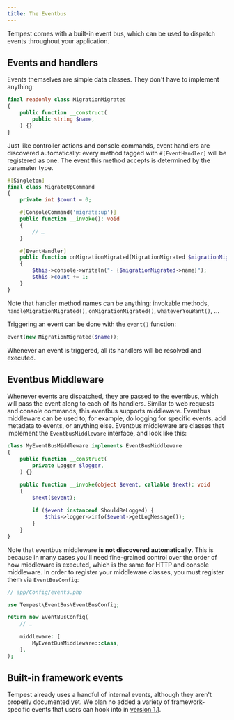 ```yaml
---
title: The Eventbus
---
```


Tempest comes with a built-in event bus, which can be used to dispatch events throughout your application.

## Events and handlers

Events themselves are simple data classes. They don't have to implement anything:

```php
final readonly class MigrationMigrated
{
    public function __construct(
        public string $name,
    ) {}
}
```

Just like controller actions and console commands, event handlers are discovered automatically: every method tagged with `#[EventHandler]` will be registered as one. The event this method accepts is determined by the parameter type.

```php
#[Singleton]
final class MigrateUpCommand
{
    private int $count = 0;

    #[ConsoleCommand('migrate:up')]
    public function __invoke(): void
    {
        // …
    }

    #[EventHandler]
    public function onMigrationMigrated(MigrationMigrated $migrationMigrated): void
    {
        $this->console->writeln("- {$migrationMigrated->name}");
        $this->count += 1;
    }
}
```

Note that handler method names can be anything: invokable methods, `handleMigrationMigrated()`, `onMigrationMigrated()`, `whateverYouWant()`, …

Triggering an event can be done with the `event()` function:

```php
event(new MigrationMigrated($name));
```

Whenever an event is triggered, all its handlers will be resolved and executed.

## Eventbus Middleware

Whenever events are dispatched, they are passed to the eventbus, which will pass the event along to each of its handlers. Similar to web requests and console commands, this eventbus supports middleware. Eventbus middleware can be used to, for example, do logging for specific events, add metadata to events, or anything else. Eventbus middleware are classes that implement the `EventbusMiddleware` interface, and look like this:

```php
class MyEventBusMiddleware implements EventBusMiddleware
{
    public function __construct(
        private Logger $logger,
    ) {}

    public function __invoke(object $event, callable $next): void
    {
        $next($event);
        
        if ($event instanceof ShouldBeLogged) {
            $this->logger->info($event->getLogMessage());
        }
    }
}
```

Note that eventbus middleware **is not discovered automatically**. This is because in many cases you'll need fine-grained control over the order of how middleware is executed, which is the same for HTTP and console middleware. In order to register your middleware classes, you must register them via `EventBusConfig`:

```php
// app/Config/events.php

use Tempest\EventBus\EventBusConfig;

return new EventBusConfig(
    // …
    
    middleware: [
        MyEventBusMiddleware::class,
    ],
);
```

## Built-in framework events

Tempest already uses a handful of internal events, although they aren't properly documented yet. We plan no added a variety of framework-specific events that users can hook into in [version 1.1](https://github.com/tempestphp/tempest-framework/issues/268).